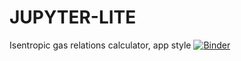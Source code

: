 # JUPYTER-LITE
Isentropic gas relations calculator, app style
[![Binder](https://mybinder.org/badge_logo.svg)](https://mybinder.org/v2/gh/rexcalabrese/JUPYTER-LITE/master)
